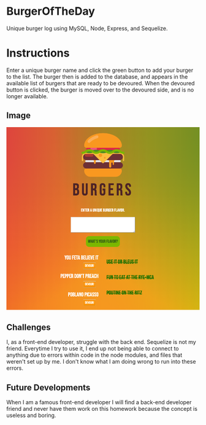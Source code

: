 # BurgerOfTheDay
Unique burger log using MySQL, Node, Express, and Sequelize.

# Instructions
Enter a unique burger name and click the green button to add your burger to the list. The burger then is added to the database, and appears in the available list of burgers that are ready to be devoured. When the devoured button is clicked, the burger is moved over to the devoured side, and is no longer available. 

## Image
![burger of the day](https://github.com/TheMaryJacobs/BurgerOfTheDay/blob/master/public/assets/BurgerOfTheDay.png)

## Challenges 
I, as a front-end developer, struggle with the back end. Sequelize is not my friend. Everytime I try to use it, I end up not being able to connect to anything due to errors within code in the node modules, and files that weren't set up by me. I don't know what I am doing wrong to run into these errors. 

## Future Developments 
When I am a famous front-end developer I will find a back-end developer friend and never have them work on this homework because the concept is useless and boring. 



